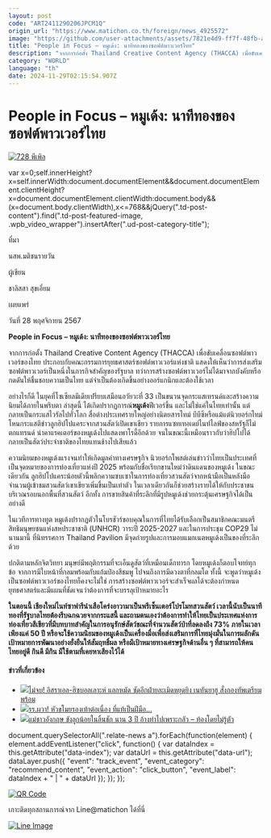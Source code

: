 ```yaml
---
layout: post
code: "ART2411290206JPCM1Q"
origin_url: "https://www.matichon.co.th/foreign/news_4925572"
image: "https://github.com/user-attachments/assets/7821e4d9-ff7f-48fb-afa1-10b08ad5b213"
title: "People in Focus – หมูเด้ง: นาทีทองของซอฟต์พาวเวอร์ไทย"
description: "จากการก่อตั้ง Thailand Creative Content Agency (THACCA) เพื่อขับเคลื่อนซอฟต์พาวเวอร์ของไทย ประกอบกับคณะกรรมการยุทธศาสตร์ซอฟต์พาวเวอร์แห่งชาติ แสดงให้เห็นว่าการส่งเสริมซอฟต์พาวเวอร์เป็นหนึ่งในภารกิจสำคัญของรัฐบาล ทว่าการสร้างซอฟต์พาวเวอร์ไม่ได้มาจากบังคับหรือกดดันให้ชื่นชอบความเป็นไทย แต่จำเป็นต้องเกิดขึ้นอย่างออร์แกนิกและต้องใช้เวลา  "
category: "WORLD"
language: "th"
date: 2024-11-29T02:15:54.907Z
---
```


# People in Focus – หมูเด้ง: นาทีทองของซอฟต์พาวเวอร์ไทย

[![](https://www.matichon.co.th/wp-content/uploads/2024/11/728-พีเพิล.jpg "728 พีเพิล")](https://www.matichon.co.th/wp-content/uploads/2024/11/728-พีเพิล.jpg)

var x=0;self.innerHeight?x=self.innerWidth:document.documentElement&&document.documentElement.clientHeight?x=document.documentElement.clientWidth:document.body&&(x=document.body.clientWidth),x<=768&&jQuery(".td-post-content").find(".td-post-featured-image, .wpb\_video\_wrapper").insertAfter(".ud-post-category-title");

ที่มา

นสพ.มติชนรายวัน

ผู้เขียน

ชาลิสสา สุขเอี่ยม

เผยแพร่

วันที่ 28 พฤศจิกายน 2567

**People in Focus – หมูเด้ง: นาทีทองของซอฟต์พาวเวอร์ไทย**

จากการก่อตั้ง Thailand Creative Content Agency (THACCA) เพื่อขับเคลื่อนซอฟต์พาวเวอร์ของไทย ประกอบกับคณะกรรมการยุทธศาสตร์ซอฟต์พาวเวอร์แห่งชาติ แสดงให้เห็นว่าการส่งเสริมซอฟต์พาวเวอร์เป็นหนึ่งในภารกิจสำคัญของรัฐบาล ทว่าการสร้างซอฟต์พาวเวอร์ไม่ได้มาจากบังคับหรือกดดันให้ชื่นชอบความเป็นไทย แต่จำเป็นต้องเกิดขึ้นอย่างออร์แกนิกและต้องใช้เวลา

อย่างไรก็ดี ในยุคที่โซเซียลมีเดียเปรียบเสมือนอวัยวะที่ 33 เป็นขนวนจุดกระแสเทรนด์และสร้างความนิยมได้ภายในพริบตา ล่าสุดนี้ ได้เกิดปรากฏการณ์**หมูเด้ง**ฟีเวอร์ขึ้น และไม่ใช่แค่ในไทยเท่านั้น แต่กลายเป็นกระแสไวรัลไปทั่วโลก สื่อต่างประเทศรายใหญ่อย่างนิตยสารไทม์ บีบีซีหรือแม้แต่นิวยอร์กไทม์ โหนกระแสตีข่าวลูกฮิปโปแคระจากสวนสัตว์เปิดเขาเขียว รายการแซทเทอเดย์ไนท์ไลฟ์ของสหรัฐก็ไม่ตกแทรนด์ นำคาแรคเตอร์ของหมูเด้งไปแสดงพาโรดี้อีกด้วย จนในขณะนี้เหมือนราวกับว่าฮิปโปได้กลายเป็นสัตว์ประจำชาติของไทยแทนช้างไปเสียแล้ว

ความนิยมของหมูเด้งแรงจนทำให้เกิดมูลค่าทางเศรษฐกิจ นิวยอร์กโพสต์เล่นข่าวว่าไทยเป็นประเทศที่เป็นจุดหมายของการท่องเที่ยวแห่งปี 2025 พร้อมกับชื่อเรียกขานใหม่ว่าดินแดนของหมูเด้ง ในขณะเดียวกัน ลูกฮิปโปแคระน้อยตัวนี้พลิกความซบเซาในการท่องเที่ยวสวนสัตว์จากหน้ามือเป็นหลังมือ จำนวนผู้เข้าชมสวนสัตว์เขาเขียวเพิ่มขึ้นเป็นเท่าตัว ในเวลาเดียวกันก็ช่วยสร้างรายได้ให้กับประชาชนบริเวณรอบนอกพื้นที่สวนสัตว์ อีกทั้ง การขายสินค้าที่ระลึกที่มีรูปหมูเด้งช่วยกระตุ้นเศรษฐกิจได้เป็นอย่างดี

ในเวทีการทางทูต หมูเด้งปรากฏตัวในโบรชัวร์ขอบคุณในการที่ไทยได้รับเลือกเป็นสมาชิกคณะมนตรีสิทธิมนุษยชนแห่งสหประชาชาติ (UNHCR) วาระปี 2025-2027 และในการประชุม COP29 ไม่นานมานี้ ที่นิทรรศการ Thailand Pavilion มีจุดถ่ายรูปและการมอบแมกเนตหมูเด้งเป็นของที่ระลึกด้วย

ปกติตามหลักจิตวิทยา มนุษย์มีพฤติกรรมที่จะเอ็นดูสัตว์ที่เหมือนเด็กทารก โดยหมูเด้งก็ตอบโจทย์ทุกข้อ จากการมีใบหน้าที่กลมพร้อมกับแก้มป่องสีชมพู ไปจนถึงการมีดวงตาที่กลมโต ทั้งนี้ จะพูดว่าหมูเด้งเป็นซอฟต์พาวเวอร์ของไทยก็คงจะไม่ใช่ การสร้างซอฟต์พาวเวอร์จะสำเร็จผลได้จะต้องกำหนดยุทธศาสตร์และมีแผนที่ชัดเจนว่าต้องการที่จะบรรลุเป้าหมายอะไร

**ในตอนนี้ เชียงใหม่ไนท์ซาฟารีนำเสือโคร่งอาวามาเป็นพรีเซ็นเตอร์โปรโมทสวนสัตว์ เวลานี้นับเป็นนาทีทองที่รัฐบาลไทยต้องรีบฉกฉวยจากกระแสนี้ และถามตนเองว่าต้องการทำให้ไทยเป็นประเทศแห่งการท่องเที่ยวสีเขียวที่มีบทบาทสำคัญในการอนุรักษ์สัตว์ขณะที่จำนวนสัตว์ป่าที่ลดลงถึง 73% ภายในเวลาเพียงแค่ 50 ปี หรือจะใช้ความนิยมของหมูเด้งเป็นเครื่องมื่อเพื่อส่งเสริมการที่ไทยมุ่งมั่นในการผลักดันเป้าหมายการพัฒนาอย่างยั่งยืนให้สัมฤทธิ์ผล หรือมีเป้าหมายทางเศรษฐกิจด้านอื่น ๆ ที่สามารถให้คนไทยอยู่ดี กินดี มีกิน มีใช้ตามที่เคยหาเสียงไว้ได้** 

#### ข่าวที่เกี่ยวข้อง

*   [![](https://www.matichon.co.th/wp-content/uploads/2024/11/2024-11-28T162246Z_2061240842_RC2BEBA40LBK_RTRMADP_3_ISRAEL-PALESTINIANS-CEASEFIRE.jpg)ไม่จบ! อิสราเอล-ฮิซบอลเลาะห์ แลกหมัด ซัดอีกฝ่ายละเมิดหยุดยิง เนทันยาฮู สั่งกองทัพเตรียมพร้อม](https://www.matichon.co.th/foreign/news_4926414)
*   [![](https://www.matichon.co.th/wp-content/uploads/2024/11/รูปเกร็ดต่างแดน.jpg)รร.ผวา! หัวขโมยรองเท้าต่อเนื่อง ที่แท้เป็นฝีมือ…](https://www.matichon.co.th/foreign/news_4925662)
*   [![](https://www.matichon.co.th/wp-content/uploads/2024/11/meor16-wed.jpg)แม่ชาวอังกฤษ ขังลูกน้อยในลิ้นชัก นาน 3 ปี อ้างทำไปเพราะกลัว – ท้องโดยไม่รู้ตัว](https://www.matichon.co.th/foreign/news_4926039)

document.querySelectorAll(".relate-news a").forEach(function(element) { element.addEventListener("click", function() { var dataIndex = this.getAttribute("data-index"); var dataUrl = this.getAttribute("data-url"); dataLayer.push({ "event": "track\_event", "event\_category": "recommend\_content", "event\_action": "click\_button", "event\_label": dataIndex + " | " + dataUrl }); }); });

[![QR Code](https://www.matichon.co.th/wp-content/uploads/2023/07/wob1371z.jpg)](https://lin.ee/ht0nDxX)

เกาะติดทุกสถานการณ์จาก Line@matichon ได้ที่นี่

[![Line Image](https://www.matichon.co.th/wp-content/uploads/2023/07/th.png)](https://lin.ee/ht0nDxX)